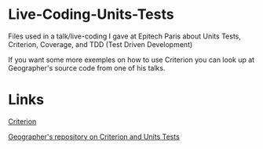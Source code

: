 # Live-Coding-Units-Tests
Files used in a talk/live-coding I gave at Epitech Paris about Units Tests, Criterion, Coverage, and TDD (Test Driven Development)

If you want some more exemples on how to use Criterion you can look up at Geographer's source code from one of his talks.

# Links
[Criterion](https://github.com/Snaipe/Criterion)

[Geographer's repository on Criterion and Units Tests](https://github.com/Geospace/structure-build-test)
